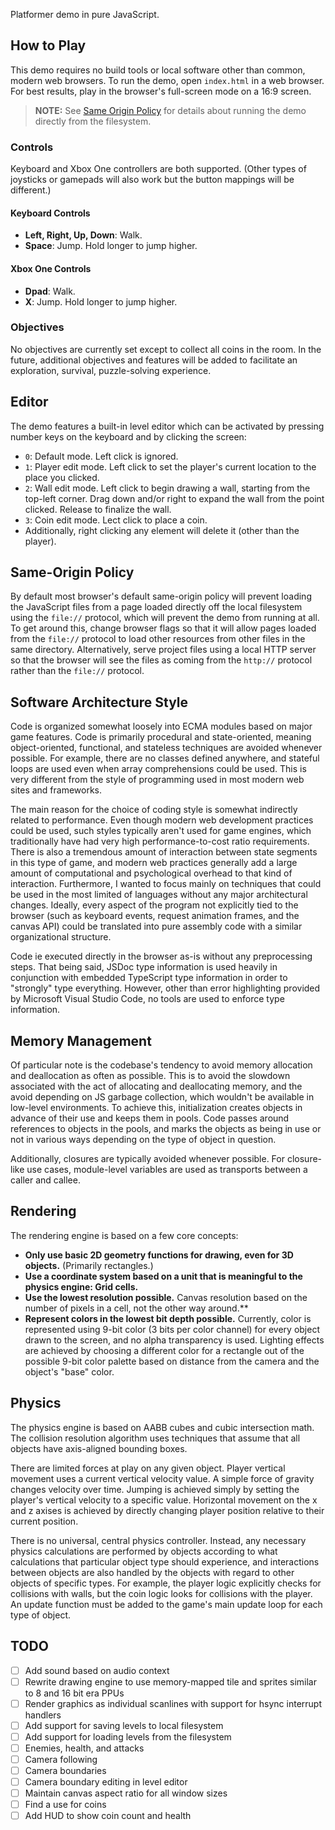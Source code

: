 Platformer demo in pure JavaScript.

## How to Play

This demo requires no build tools or local software other than common, modern web browsers. To run the demo, open `index.html` in a web browser. For best results, play in the browser's full-screen mode on a 16:9 screen.

> **NOTE:** See [Same Origin Policy](#same-origin-policy) for details about running the demo directly from the filesystem.

### Controls

Keyboard and Xbox One controllers are both supported. (Other types of joysticks or gamepads will also work but the button mappings will be different.)

#### Keyboard Controls

- **Left, Right, Up, Down**: Walk.
- **Space**: Jump. Hold longer to jump higher.

#### Xbox One Controls

- **Dpad**: Walk.
- **X**: Jump. Hold longer to jump higher.

### Objectives

No objectives are currently set except to collect all coins in the room. In the future, additional objectives and features will be added to facilitate an exploration, survival, puzzle-solving experience.

## Editor

The demo features a built-in level editor which can be activated by pressing number keys on the keyboard and by clicking the screen:

- `0`: Default mode. Left click is ignored.
- `1`: Player edit mode. Left click to set the player's current location to the place you clicked.
- `2`: Wall edit mode. Left click to begin drawing a wall, starting from the top-left corner. Drag down and/or right to expand the wall from the point clicked. Release to finalize the wall.
- `3`: Coin edit mode. Lect click to place a coin.
- Additionally, right clicking any element will delete it (other than the player).

## Same-Origin Policy

By default most browser's default same-origin policy will prevent loading the JavaScript files from a page loaded directly off the local filesystem using the `file://` protocol, which will prevent the demo from running at all. To get around this, change browser flags so that it will allow pages loaded from the `file://` protocol to load other resources from other files in the same directory. Alternatively, serve project files using a local HTTP server so that the browser will see the files as coming from the `http://` protocol rather than the `file://` protocol.

## Software Architecture Style

Code is organized somewhat loosely into ECMA modules based on major game features. Code is primarily procedural and state-oriented, meaning object-oriented, functional, and stateless techniques are avoided whenever possible. For example, there are no classes defined anywhere, and stateful loops are used even when array comprehensions could be used. This is very different from the style of programming used in most modern web sites and frameworks.

The main reason for the choice of coding style is somewhat indirectly related to performance. Even though modern web development practices could be used, such styles typically aren't used for game engines, which traditionally have had very high performance-to-cost ratio requirements. There is also a tremendous amount of interaction between state segments in this type of game, and modern web practices generally add a large amount of computational and psychological overhead to that kind of interaction. Furthermore, I wanted to focus mainly on techniques that could be used in the most limited of languages without any major architectural changes. Ideally, every aspect of the program not explicitly tied to the browser (such as keyboard events, request animation frames, and the canvas API) could be translated into pure assembly code with a similar organizational structure.

Code ie executed directly in the browser as-is without any preprocessing steps. That being said, JSDoc type information is used heavily in conjunction with embedded TypeScript type information in order to "strongly" type everything. However, other than error highlighting provided by Microsoft Visual Studio Code, no tools are used to enforce type information.

## Memory Management

Of particular note is the codebase's tendency to avoid memory allocation and deallocation as often as possible. This is to avoid the slowdown associated with the act of allocating and deallocating memory, and the avoid depending on JS garbage collection, which wouldn't be available in low-level environments. To achieve this, initialization creates objects in advance of their use and keeps them in pools. Code passes around references to objects in the pools, and marks the objects as being in use or not in various ways depending on the type of object in question.

Additionally, closures are typically avoided whenever possible. For closure-like use cases, module-level variables are used as transports between a caller and callee.

## Rendering

The rendering engine is based on a few core concepts:

- **Only use basic 2D geometry functions for drawing, even for 3D objects.** (Primarily rectangles.)
- **Use a coordinate system based on a unit that is meaningful to the physics engine: Grid cells.**
- **Use the lowest resolution possible.** Canvas resolution based on the number of pixels in a cell, not the other way around.**
- **Represent colors in the lowest bit depth possible.** Currently, color is represented using 9-bit color (3 bits per color channel) for every object drawn to the screen, and no alpha transparency is used. Lighting effects are achieved by choosing a different color for a rectangle out of the possible 9-bit color palette based on distance from the camera and the object's "base" color.

## Physics

The physics engine is based on AABB cubes and cubic intersection math. The collision resolution algorithm uses techniques that assume that all objects have axis-aligned bounding boxes.

There are limited forces at play on any given object. Player vertical movement uses a current vertical velocity value. A simple force of gravity changes velocity over time. Jumping is achieved simply by setting the player's vertical velocity to a specific value. Horizontal movement on the x and z axises is achieved by directly changing player position relative to their current position.

There is no universal, central physics controller. Instead, any necessary physics calculations are performed by objects according to what calculations that particular object type should experience, and interactions between objects are also handled by the objects with regard to other objects of specific types. For example, the player logic explicitly checks for collisions with walls, but the coin logic looks for collisions with the player. An update function must be added to the game's main update loop for each type of object.

## TODO

- [ ] Add sound based on audio context
- [ ] Rewrite drawing engine to use memory-mapped tile and sprites similar to 8 and 16 bit era PPUs
- [ ] Render graphics as individual scanlines with support for hsync interrupt handlers
- [ ] Add support for saving levels to local filesystem
- [ ] Add support for loading levels from the filesystem
- [ ] Enemies, health, and attacks
- [ ] Camera following
- [ ] Camera boundaries
- [ ] Camera boundary editing in level editor
- [ ] Maintain canvas aspect ratio for all window sizes
- [ ] Find a use for coins
- [ ] Add HUD to show coin count and health
